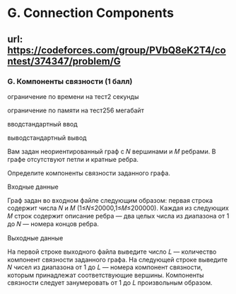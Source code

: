 # G. Connection Components

## url: https://codeforces.com/group/PVbQ8eK2T4/contest/374347/problem/G

### G. Компоненты связности (1 балл)

ограничение по времени на тест2 секунды

ограничение по памяти на тест256 мегабайт

вводстандартный ввод

выводстандартный вывод

Вам задан неориентированный граф с 𝑁 вершинами и 𝑀 ребрами. В графе отсутствуют петли и кратные ребра.

Определите компоненты связности заданного графа.

Входные данные

Граф задан во входном файле следующим образом: первая строка содержит числа 𝑁 и 𝑀 (1≤𝑁≤20000,1≤𝑀≤200000). Каждая из следующих 𝑀 строк содержит описание ребра — два целых числа из диапазона от 1 до 𝑁 — номера концов ребра.

Выходные данные

На первой строке выходного файла выведите число 𝐿 — количество компонент связности заданного графа. На следующей строке выведите 𝑁 чисел из диапазона от 1 до 𝐿 — номера компонент связности, которым принадлежат соответствующие вершины. Компоненты связности следует занумеровать от 1 до 𝐿 произвольным образом.

